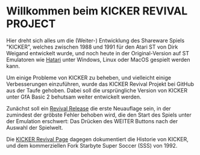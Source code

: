 # Willkommen beim  KICKER REVIVAL PROJECT

Hier dreht sich alles um die (Weiter-) Entwicklung des Shareware Spiels "KICKER", welches zwischen 1988 und 1991 für den Atari ST von Dirk Weigand entwickelt wurde, und noch heute in der Original-Version auf ST Emulatoren wie [Hatari](https://hatari.tuxfamily.org/download.html) unter Windows, Linux oder MacOS gespielt werden kann.

Um einige Probleme von KICKER zu beheben, und vielleicht einige Verbesserungen einzuführen, wurde das KICKER Revival Projekt bei GitHub aus der Taufe gehoben. Dabei soll die ursprüngliche Version von KICKER unter GfA Basic 2 behutsam weiter entwickelt werden.

Zunächst soll ein [Revival Release](https://github.com/dirkwe/kicker/projects/1?card_filter_query=milestone%3A%22revival+release%22) die erste Neuauflage sein, in der zumindest der gröbste Fehler behoben wird, die den Start des Spiels unter der Emulation erschwert: Das Drücken des WEITER Buttons nach der Auswahl der Spielwelt.


Die [KICKER Revival Page](http://kicker.weigand.xyz/) dagegen dokumentiert die Historie von KICKER, und dem kommerziellen Fork Starbyte Super Soccer (SSS) von 1992.
